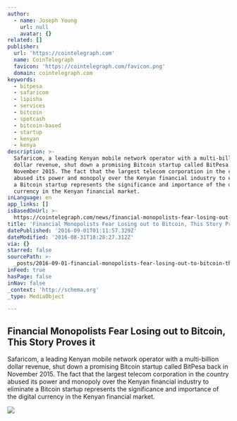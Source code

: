 ```yaml
---
author:
  - name: Joseph Young
    url: null
    avatar: {}
related: []
publisher:
  url: 'https://cointelegraph.com'
  name: CoinTelegraph
  favicon: 'https://cointelegraph.com/favicon.png'
  domain: cointelegraph.com
keywords:
  - bitpesa
  - safaricom
  - lipisha
  - services
  - bitcoin
  - spotcash
  - bitcoin-based
  - startup
  - kenyan
  - kenya
description: >-
  Safaricom, a leading Kenyan mobile network operator with a multi-billion
  dollar revenue, shut down a promising Bitcoin startup called BitPesa back in
  November 2015. The fact that the largest telecom corporation in the country
  abused its power and monopoly over the Kenyan financial industry to eliminate
  a Bitcoin startup represents the significance and importance of the digital
  currency in the Kenyan financial market.
inLanguage: en
app_links: []
isBasedOnUrl: >-
  https://cointelegraph.com/news/financial-monopolists-fear-losing-out-to-bitcoin-this-story-proves-it
title: 'Financial Monopolists Fear Losing out to Bitcoin, This Story Proves it'
datePublished: '2016-09-01T01:11:57.329Z'
dateModified: '2016-08-31T18:28:27.312Z'
via: {}
starred: false
sourcePath: >-
  _posts/2016-09-01-financial-monopolists-fear-losing-out-to-bitcoin-this-story.md
inFeed: true
hasPage: false
inNav: false
_context: 'http://schema.org'
_type: MediaObject

---
```

<article style=""><h1>Financial Monopolists Fear Losing out to Bitcoin, This Story Proves it</h1><p>Safaricom, a leading Kenyan mobile network operator with a multi-billion dollar revenue, shut down a promising Bitcoin startup called BitPesa back in November 2015. The fact that the largest telecom corporation in the country abused its power and monopoly over the Kenyan financial industry to eliminate a Bitcoin startup represents the significance and importance of the digital currency in the Kenyan financial market.</p><img src="https://cointelegraph.com/images/725_Ly9jb2ludGVsZWdyYXBoLmNvbS9zdG9yYWdlL3VwbG9hZHMvdmlldy84ZTgxZjA1ZTA1YTgwZTNjMTA1YmY1NWRhMWY1ZGJkOC5qcGc=.jpg" /></article>